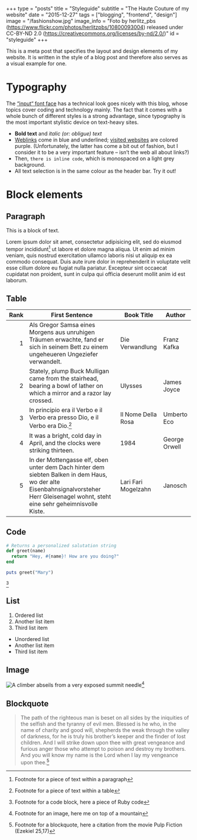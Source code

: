 +++
type = "posts"
title = "Styleguide"
subtitle = "The Haute Couture of my website"
date = "2015-12-27"
tags = ["blogging", "frontend", "design"]
image = "/fashionshow.jpg"
image_info = "Foto by herlitz_pbs (https://www.flickr.com/photos/herlitzpbs/10800093004) released under CC-BY-ND 2.0 (https://creativecommons.org/licenses/by-nd/2.0/)"
id = "styleguide"
+++

This is a meta post that specifies the layout and design elements of my website. It is written in the style of a blog post and therefore also serves as a visual example for one.

# Typography

The [“input“ font face](http://input.fontbureau.com) has a technical look goes nicely with this blog, whose topics cover coding and technology mainly. The fact that it comes with a whole bunch of different styles is a strong advantage, since typography is the most important stylistic device on text-heavy sites.

- **Bold text** and *italic (or: obligue) text*
- <a href="#" onclick="return false" class="link">Weblinks</a> come in blue and underlined; <a href="#" onclick="return false" class="link--visited">visited websites</a> are colored purple. (Unfortunately, the latter has come a bit out of fashion, but I consider it to be a very important feature – isn’t the web all about links?)
- Then, `there is inline code`, which is monospaced on a light grey background.
- All text selection is in the same colour as the header bar. Try it out!

# Block elements

## Paragraph

This is a block of text.

Lorem ipsum dolor sit amet, consectetur adipisicing elit, sed do eiusmod tempor incididunt[^1] ut labore et dolore magna aliqua. Ut enim ad minim veniam, quis nostrud exercitation ullamco laboris nisi ut aliquip ex ea commodo consequat. Duis aute irure dolor in reprehenderit in voluptate velit esse cillum dolore eu fugiat nulla pariatur. Excepteur sint occaecat cupidatat non proident, sunt in culpa qui officia deserunt mollit anim id est laborum.

## Table

|Rank|First Sentence|Book Title|Author|
|--:|--------------|----|------|
|  1|Als Gregor Samsa eines Morgens aus unruhigen Träumen erwachte, fand er sich in seinem Bett zu einem ungeheueren Ungeziefer verwandelt.|Die Verwandlung|Franz Kafka|
|  2|Stately, plump Buck Mulligan came from the stairhead, bearing a bowl of lather on which a mirror and a razor lay crossed.|Ulysses|James Joyce|
|  3|In principio era il Verbo e il Verbo era presso Dio, e il Verbo era Dio.[^2]|Il Nome Della Rosa|Umberto Eco|
|  4|It was a bright, cold day in April, and the clocks were striking thirteen.|1984|George Orwell|
|  5|In der Mottengasse elf, oben unter dem Dach hinter dem siebten Balken in dem Haus, wo der alte Eisenbahnsignalvorsteher Herr Gleisenagel wohnt, steht eine sehr geheimnisvolle Kiste.|Lari Fari Mogelzahn|Janosch|

## Code

```ruby
# Returns a personalized salutation string
def greet(name)
  return "Hey, #{name}! How are you doing?"
end

puts greet("Mary")
```
[^3]

## List

1. Ordered list
2. Another list item
3. Third list item

- Unordered list
- Another list item
- Third list item

## Image

![A climber abseils from a very exposed summit needle](/salbit.jpg)[^4]

## Blockquote

> The path of the righteous man is beset on all sides by the iniquities of the selfish and the tyranny of evil men. Blessed is he who, in the name of charity and good will, shepherds the weak through the valley of darkness, for he is truly his brother’s keeper and the finder of lost children. And I will strike down upon thee with great vengeance and furious anger those who attempt to poison and destroy my brothers. And you will know my name is the Lord when I lay my vengeance upon thee.[^5]

[^1]: Footnote for a piece of text within a paragraph
[^2]: Footnote for a piece of text within a table
[^3]: Footnote for a code block, here a piece of Ruby code
[^4]: Footnote for an image, here me on top of a mountain
[^5]: Footnote for a blockquote, here a citation from the movie Pulp Fiction (Ezekiel 25,17)
